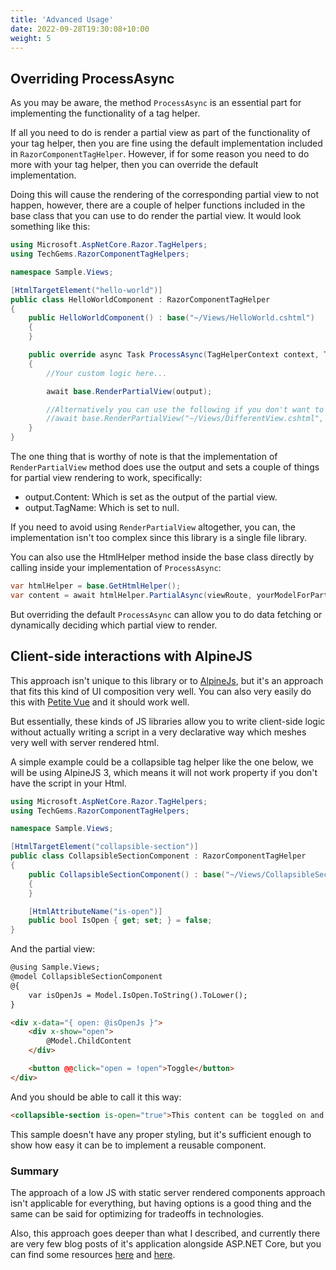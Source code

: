 ```yaml
---
title: 'Advanced Usage'
date: 2022-09-28T19:30:08+10:00
weight: 5
---
```


## Overriding ProcessAsync

As you may be aware, the method `ProcessAsync` is an essential part for implementing the functionality of a tag helper.

If all you need to do is render a partial view as part of the functionality of your tag helper, then you are fine using the default implementation included in `RazorComponentTagHelper`. However, if for some reason you need to do more with your tag helper, then you can override the default implementation.

Doing this will cause the rendering of the corresponding partial view to not happen, however, there are a couple of helper functions included in the base class that you can use to do render the partial view. It would look something like this:

```csharp
using Microsoft.AspNetCore.Razor.TagHelpers;
using TechGems.RazorComponentTagHelpers;

namespace Sample.Views;

[HtmlTargetElement("hello-world")]
public class HelloWorldComponent : RazorComponentTagHelper
{
    public HelloWorldComponent() : base("~/Views/HelloWorld.cshtml")
    {
    }

    public override async Task ProcessAsync(TagHelperContext context, TagHelperOutput output)
    {
        //Your custom logic here...

        await base.RenderPartialView(output);

        //Alternatively you can use the following if you don't want to use the inherited view route member.
        //await base.RenderPartialView("~/Views/DifferentView.cshtml", output);
    }
}
```

The one thing that is worthy of note is that the implementation of `RenderPartialView` method does use the output and sets a couple of things for partial view rendering to work, specifically:

- output.Content: Which is set as the output of the partial view.
- output.TagName: Which is set to null.

If you need to avoid using `RenderPartialView` altogether, you can, the implementation isn't too complex since this library is a single file library.

You can also use the HtmlHelper method inside the base class directly by calling inside your implementation of `ProcessAsync`:

```csharp
var htmlHelper = base.GetHtmlHelper();
var content = await htmlHelper.PartialAsync(viewRoute, yourModelForPartialView); //We use 'this' by default in the helper functions.
```

But overriding the default `ProcessAsync` can allow you to do data fetching or dynamically deciding which partial view to render.

## Client-side interactions with AlpineJS

This approach isn't unique to this library or to [AlpineJs](https://alpinejs.dev/), but it's an approach that fits this kind of UI composition very well. You can also very easily do this with [Petite Vue](https://github.com/vuejs/petite-vue) and it should work well.

But essentially, these kinds of JS libraries allow you to write client-side logic without actually writing a script in a very declarative way which meshes very well with server rendered html.

A simple example could be a collapsible tag helper like the one below, we will be using AlpineJS 3, which means it will not work property if you don't have the script in your Html.

```csharp
using Microsoft.AspNetCore.Razor.TagHelpers;
using TechGems.RazorComponentTagHelpers;

namespace Sample.Views;

[HtmlTargetElement("collapsible-section")]
public class CollapsibleSectionComponent : RazorComponentTagHelper
{
    public CollapsibleSectionComponent() : base("~/Views/CollapsibleSection.cshtml")
    {
    }

    [HtmlAttributeName("is-open")]
    public bool IsOpen { get; set; } = false;
}
```

And the partial view:

```html
@using Sample.Views;
@model CollapsibleSectionComponent
@{
    var isOpenJs = Model.IsOpen.ToString().ToLower();
}

<div x-data="{ open: @isOpenJs }">
    <div x-show="open">
        @Model.ChildContent
    </div>

    <button @@click="open = !open">Toggle</button>
</div>
```

And you should be able to call it this way:

```html
<collapsible-section is-open="true">This content can be toggled on and off.</collapsible-section>
```

This sample doesn't have any proper styling, but it's sufficient enough to show how easy it can be to implement a reusable component.

### Summary

The approach of a low JS with static server rendered components approach isn't applicable for everything, but having options is a good thing and the same can be said for optimizing for tradeoffs in technologies. 

Also, this approach goes deeper than what I described, and currently there are very few blog posts of it's application alongside ASP.NET Core, but you can find some resources [here](https://www.saaspegasus.com/guides/modern-javascript-for-django-developers/) and [here](https://www.saaspegasus.com/guides/modern-javascript-for-django-developers/htmx-alpine/).
